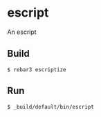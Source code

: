 escript
=====

An escript

Build
-----

    $ rebar3 escriptize

Run
---

    $ _build/default/bin/escript
